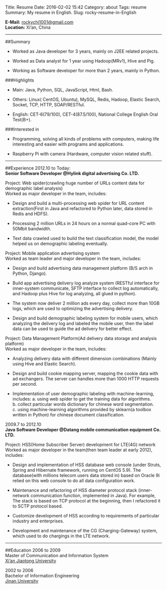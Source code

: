 Title: Resume
Date: 2016-02-02 15:42
Category: about
Tags: resume
Summary: My resume in English.
Slug: rocky-resume-in-English

**E-Mail:** [rockychi1001@gmail.com](mailto:rockychi1001@gmail.com "my email")  
**Location:** Xi’an, China

----
##Summary	   
* Worked as Java developer for 3 years, mainly on J2EE related projects.

* Worked as Data analyst for 1 year using Hadoop(MRv1), Hive and Pig.

* Working as Software developer for more than 2 years, mainly in Python. 
 
###Highlights	
* Main: Java, Python, SQL, JavaScript, Html, Bash.

* Others: Linux( CentOS, Ubuntu), MySQL, Redis, Hadoop, Elastic Search, Socket, TCP, HTTP, SOAP/RESTful.

* English: CET-6(79/100), CET-4(87.5/100), National College English Oral Test(B+).

###Interested in	
* Programming, solving all kinds of problems with computers, making life interesting and easier with programs and applications.

* Raspberry Pi with camera (Hardware, computer vision related stuff).

----
##Experience
2012.10 to Today:  
**Senior Software Developer @Hylink digital advertising  Co. LTD.**  

Project: Web spider(crawling huge number of URLs content data for demographic label analysis)  
Worked as major developer in the team, includes:

* Design and build a multi-processing web spider for URL content extraction(First in Java and refactored to Python later, data stored in Redis and HDFS).

* Processing 2 million URLs in 24 hours on a normal quad-core PC with 50Mbit bandwidth.

* Text data crawled used to build the text classification model, the model helped us on demographic labeling eventually.

Project: Mobile application advertising system  
Worked as team leader and major developer in the team, includes:

* Design and build advertising data management platform (B/S arch in Python, Django).

* Build app advertising delivery log analyze system (RESTful interface for inner-system communicate, SFTP interface to collect log automatically, and Hadoop plus Hive for log analyzing, all glued in python).

* The system now deliver 2 million ads every day, collect more than 10GB logs, which are used to optimizing the advertising delivery.

* Design and build demographic labeling system for mobile users, which analyzing the delivery log and labeled the mobile user, then the label data can be used to guide the ad delivery for better effect.

Project: Data Management Platform(Ad delivery data storage and analysis platform)  
Worked as major developer in the team, includes:

* Analyzing delivery data with different dimension combinations (Mainly using Hive and Elastic Search).

* Design and build cookie mapping server, mapping the cookie data with ad exchangers. The server can handles more than 1000 HTTP requests per second.

* Implementation of user demographic labeling with machine-learning, includes: 
    a. using web spider to get the training data for algorithms.  
    b. collect particular words dictionary for chinese word segmentation.  
    c. using machine-learning algorithms provided by sklearn(a toolbox written in Python) for chinese document classification. 
    

2009.7 to 2012.10  
**Java Software Developer @Datang mobile communication equipment Co. LTD.**

Project: HSS(Home Subscriber Server) development for LTE(4G) network  
Worked as major developer in the team(then team leader at early 2012), includes:

* Design and implementation of HSS database web console (under Struts, Spring and Hibernate framework, running on CentOS 5.9). The database(with millions telecom users data stored in) based on Oracle 9i relied on this web console to do all data configuration work.

* Maintenance and refactoring of HSS diameter protocol stack (inner-network communication function, implemented in Java). For example, The stack is based on TCP protocol at the beginning, then I refactored it to SCTP protocol based.

* Customize development of HSS according to requirements of particular industry and enterprises. 

* Development and maintenance of the CG (Charging-Gateway) system, which used to do chargings in the LTE network.
 
----
##Education	
2006 to 2009  
Master of Communication and Information System  
[Xi’an Jiaotong University](http://www.xjtu.edu.cn "Xi’an Jiaotong University")

2002 to 2006  
Bachelor of  Information Engineering  
[Jinan University](http://www.jnu.edu.cn "Jinan University")
